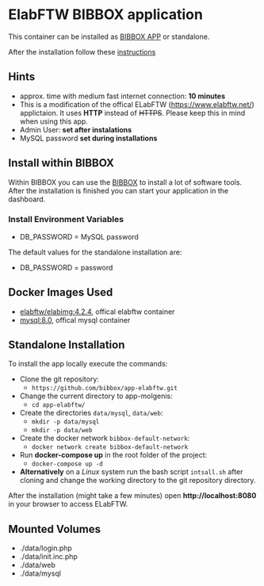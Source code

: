 # ElabFTW BIBBOX application

This container can be installed as [BIBBOX APP](https://bibbox.readthedocs.io/en/latest/ "BIBBOX") or standalone.
 
After the installation follow these [instructions](INSTALL-APP.md)

## Hints
* approx. time with medium fast internet connection: **10 minutes**
* This is a modification of the offical ELabFTW (https://www.elabftw.net/) applictaion. It uses **HTTP** instead of ~~HTTPS~~. Please keep this in mind when using this app.
* Admin User: **set after instalations**
* MySQL password **set during installations**


## Install within BIBBOX

Within BIBBOX you can use the [BIBBOX](https://bibbox.readthedocs.io/en/latest/ "BIBBOX") to install a lot of software tools. After the installation is finished you can start your application in the dashboard.

### Install Environment Variables

 * DB_PASSWORD = MySQL password
 
The default values for the standalone installation are:

 * DB_PASSWORD = password

## Docker Images Used
 * [elabftw/elabimg:4.2.4](https://hub.docker.com/r/elabftw/elabimg), offical elabftw container 
 * [mysql:8.0](https://hub.docker.com/_/mysql), offical mysql container
 
## Standalone Installation

To install the app locally execute the commands:
* Clone the git repository: 
  * `https://github.com/bibbox/app-elabftw.git`
* Change the current directory to app-molgenis: 
  * `cd app-elabftw/` 
* Create the directories `data/mysql`, `data/web`:
  * `mkdir -p data/mysql` 
  * `mkdir -p data/web`
* Create the docker network `bibbox-default-network`: 
  * `docker network create bibbox-default-network`
* Run **docker-compose up** in the root folder of the project: 
  * `docker-compose up -d`
* **Alternatively** on a *Linux* system run the bash script `intsall.sh` after cloning and change the working directory to the git repository directory.
 

After the installation (might take a few minutes) open **http://localhost:8080** in your browser to access ELabFTW.

## Mounted Volumes
* ./data/login.php
* ./data/init.inc.php
* ./data/web
* ./data/mysql
